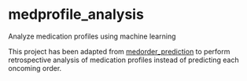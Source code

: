 # medprofile_analysis
Analyze medication profiles using machine learning

This project has been adapted from [medorder_prediction](https://github.com/grouchysmurf/medorder_prediction) to perform retrospective analysis of medication profiles instead of predicting each oncoming order.